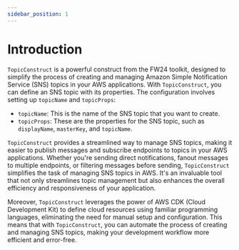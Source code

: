 ```yaml
---
sidebar_position: 1
---
```


# Introduction

`TopicConstruct` is a powerful construct from the FW24 toolkit, designed to simplify the process of creating and managing Amazon Simple Notification Service (SNS) topics in your AWS applications. With `TopicConstruct`, you can define an SNS topic with its properties. The configuration involves setting up `topicName` and `topicProps`:

- `topicName`: This is the name of the SNS topic that you want to create.
- `topicProps`: These are the properties for the SNS topic, such as `displayName`, `masterKey`, and `topicName`.

`TopicConstruct` provides a streamlined way to manage SNS topics, making it easier to publish messages and subscribe endpoints to topics in your AWS applications. Whether you're sending direct notifications, fanout messages to multiple endpoints, or filtering messages before sending, `TopicConstruct` simplifies the task of managing SNS topics in AWS. It's an invaluable tool that not only streamlines topic management but also enhances the overall efficiency and responsiveness of your application.

Moreover, `TopicConstruct` leverages the power of AWS CDK (Cloud Development Kit) to define cloud resources using familiar programming languages, eliminating the need for manual setup and configuration. This means that with `TopicConstruct`, you can automate the process of creating and managing SNS topics, making your development workflow more efficient and error-free.

